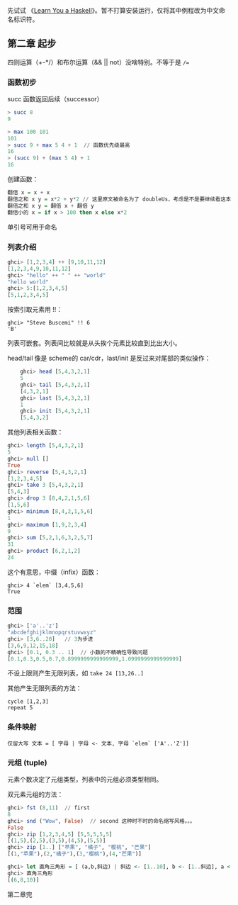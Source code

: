 先试试 《[Learn You a Haskell](http://learnyouahaskell.com/)》。暂不打算安装运行，仅将其中例程改为中文命名标识符。

## 第二章 起步

四则运算（+-*/）和布尔运算（&& || not）没啥特别。不等于是 `/=` 

### 函数初步

succ 函数返回后续（successor）
```haskell
> succ 8
9
```

```haskell
> max 100 101  
101  
> succ 9 + max 5 4 + 1  // 函数优先级最高
16  
> (succ 9) + (max 5 4) + 1  
16  
```

创建函数：

```haskell
翻倍 x = x + x
翻倍之和 x y = x*2 + y*2 // 这里原文被命名为了 doubleUs，考虑是不是要继续看这本。。。好歹看完这章吧
翻倍之和 x y = 翻倍 x + 翻倍 y
翻倍小的 x = if x > 100 then x else x*2
```
单引号可用于命名

### 列表介绍

```haskell
ghci> [1,2,3,4] ++ [9,10,11,12]  
[1,2,3,4,9,10,11,12]  
ghci> "hello" ++ " " ++ "world"  
"hello world" 
ghci> 5:[1,2,3,4,5]  
[5,1,2,3,4,5]  
```
按索引取元素用 !!：
```
ghci> "Steve Buscemi" !! 6  
'B'  
```
列表可嵌套。列表间比较就是从头挨个元素比较直到比出大小。

head/tail 像是 scheme的 car/cdr，last/init 是反过来对尾部的类似操作：
```haskell
    ghci> head [5,4,3,2,1]  
    5   
    ghci> tail [5,4,3,2,1]  
    [4,3,2,1]   
    ghci> last [5,4,3,2,1]  
    1   
    ghci> init [5,4,3,2,1]  
    [5,4,3,2]   
```
其他列表相关函数：
```haskell
ghci> length [5,4,3,2,1]  
5 
ghci> null []  
True  
ghci> reverse [5,4,3,2,1]  
[1,2,3,4,5]  
ghci> take 3 [5,4,3,2,1]  
[5,4,3]
ghci> drop 3 [8,4,2,1,5,6]  
[1,5,6]
ghci> minimum [8,4,2,1,5,6]  
1  
ghci> maximum [1,9,2,3,4]  
9
ghci> sum [5,2,1,6,3,2,5,7]  
31  
ghci> product [6,2,1,2]  
24
```

这个有意思，中缀（infix）函数：
```
ghci> 4 `elem` [3,4,5,6]  
True
```

### 范围

```haskell
ghci> ['a'..'z']  
"abcdefghijklmnopqrstuvwxyz" 
ghci> [3,6..20]   // 3为步进
[3,6,9,12,15,18] 
ghci> [0.1, 0.3 .. 1]  // 小数的不精确性导致问题
[0.1,0.3,0.5,0.7,0.8999999999999999,1.0999999999999999] 
```

不设上限则产生无限列表，如 `take 24 [13,26..]`

其他产生无限列表的方法：
```
cycle [1,2,3]
repeat 5
```

### 条件映射

```
仅留大写 文本 = [ 字母 | 字母 <- 文本, 字母 `elem` ['A'..'Z']]   
```

### 元组 (tuple)

元素个数决定了元组类型，列表中的元组必须类型相同。

双元素元组的方法：
```haskell
ghci> fst (8,11)  // first
8  
ghci> snd ("Wow", False)  // second 这种时不时的命名缩写风格。。。
False  
ghci> zip [1,2,3,4,5] [5,5,5,5,5]  
[(1,5),(2,5),(3,5),(4,5),(5,5)]
ghci> zip [1..] ["苹果", "橘子", "樱桃", "芒果"]  
[(1,"苹果"),(2,"橘子"),(3,"樱桃"),(4,"芒果")]
```

```haskell
ghci> let 直角三角形 = [ (a,b,斜边) | 斜边 <- [1..10], b <- [1..斜边], a <- [1..b], a^2 + b^2 == 斜边^2, a+b+斜边 == 24]  
ghci> 直角三角形
[(6,8,10)]  
```

第二章完